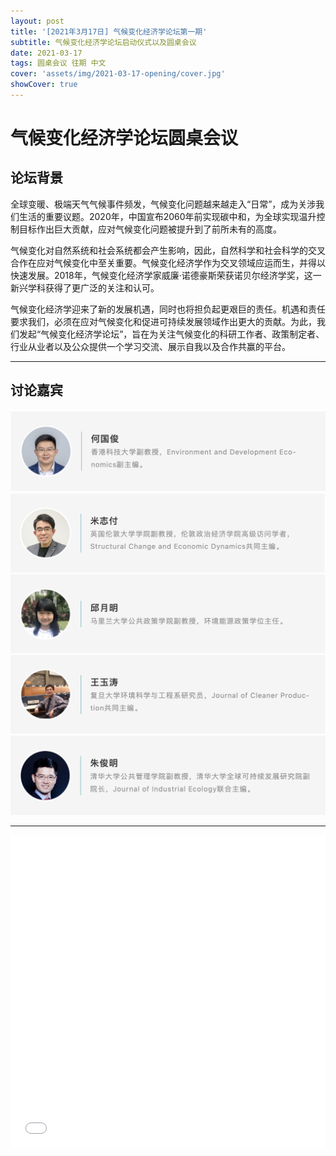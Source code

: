 ```yaml
---
layout: post
title: '[2021年3月17日] 气候变化经济学论坛第一期'
subtitle: 气候变化经济学论坛启动仪式以及圆桌会议
date: 2021-03-17
tags: 圆桌会议 往期 中文
cover: 'assets/img/2021-03-17-opening/cover.jpg'
showCover: true
---
```


# 气候变化经济学论坛圆桌会议

## 论坛背景

全球变暖、极端天气气候事件频发，气候变化问题越来越走入“日常”，成为关涉我们生活的重要议题。2020年，中国宣布2060年前实现碳中和，为全球实现温升控制目标作出巨大贡献，应对气候变化问题被提升到了前所未有的高度。

气候变化对自然系统和社会系统都会产生影响，因此，自然科学和社会科学的交叉合作在应对气候变化中至关重要。气候变化经济学作为交叉领域应运而生，并得以快速发展。2018年，气候变化经济学家威廉·诺德豪斯荣获诺贝尔经济学奖，这一新兴学科获得了更广泛的关注和认可。

气候变化经济学迎来了新的发展机遇，同时也将担负起更艰巨的责任。机遇和责任要求我们，必须在应对气候变化和促进可持续发展领域作出更大的贡献。为此，我们发起“气候变化经济学论坛”，旨在为关注气候变化的科研工作者、政策制定者、行业从业者以及公众提供一个学习交流、展示自我以及合作共赢的平台。

----------

## 讨论嘉宾

![Guojun He](/assets/img/2021-03-17-opening/heguojun.png)
![Zhifu Mi](/assets/img/2021-03-17-opening/mizhifu.png)
![Yueming Qiu](/assets/img/2021-03-17-opening/qiuyueming.png)
![Yutao Wang](/assets/img/2021-03-17-opening/wangyutao.png)
![Junming Zhu](/assets/img/2021-03-17-opening/zhujunming.png)

------------

<iframe style="width: 100%;height: 500px;" src="//player.bilibili.com/player.html?aid=587180059&bvid=BV1Kz4y127rj&cid=311680542&page=1" scrolling="no" border="0" frameborder="no" framespacing="0" allowfullscreen="true"> </iframe>